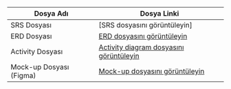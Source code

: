 | Dosya Adı | Dosya Linki|
|   ---  |          ---            |
| SRS Dosyası |[SRS dosyasını görüntüleyin]|
| ERD Dosyası |[ERD dosyasını görüntüleyin](https://drive.google.com/file/d/1VhqCzVvM6SdZwW1jm_T3nyLdFik8PYtw/view?usp=sharing)|
| Activity Dosyası | [Activity diagram dosyasını görüntüleyin](https://drive.google.com/file/d/1af-WojCj37iAVu9FF_QYn0NudDOX3AQ3/view?usp=sharing)|
| Mock-up Dosyası (Figma) | [Mock-up dosyasını görüntüleyin](https://www.figma.com/design/7XGmajjGamDhqtXKmiyXBj/sep_25_test?node-id=0-1&t=GkkuO2VbzjYA1Oze-1)|

